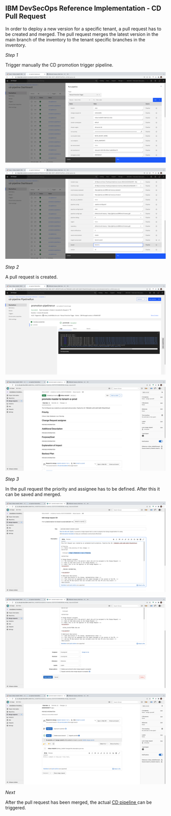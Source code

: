 ## IBM DevSecOps Reference Implementation - CD Pull Request

In order to deploy a new version for a specific tenant, a pull request has to be created and merged. The pull request merges the latest version in the main branch of the inventory to the tenant specific branches in the inventory.

*Step 1* 

Trigger manually the CD promotion trigger pipeline.

<kbd><img src="https://raw.githubusercontent.com/IBM/multi-tenancy-documentation/main/documentation/images/cicd-devsecops/cicd-3-cd-promotion/005.png" /></kbd>

<kbd><img src="https://raw.githubusercontent.com/IBM/multi-tenancy-documentation/main/documentation/images/cicd-devsecops/cicd-3-cd-promotion/006.png" /></kbd>

*Step 2* 

A pull request is created.

<kbd><img src="https://raw.githubusercontent.com/IBM/multi-tenancy-documentation/main/documentation/images/cicd-devsecops/cicd-3-cd-promotion/008.png" /></kbd>

<kbd><img src="https://raw.githubusercontent.com/IBM/multi-tenancy-documentation/main/documentation/images/cicd-devsecops/cicd-3-cd-promotion/009.png" /></kbd>

*Step 3* 

In the pull request the priority and assignee has to be defined. After this it can be saved and merged.

<kbd><img src="https://raw.githubusercontent.com/IBM/multi-tenancy-documentation/main/documentation/images/cicd-devsecops/cicd-3-cd-promotion/010.png" /></kbd>

<kbd><img src="https://raw.githubusercontent.com/IBM/multi-tenancy-documentation/main/documentation/images/cicd-devsecops/cicd-3-cd-promotion/012.png" /></kbd>

<kbd><img src="https://raw.githubusercontent.com/IBM/multi-tenancy-documentation/main/documentation/images/cicd-devsecops/cicd-3-cd-promotion/014.png" /></kbd>

*Next*

After the pull request has been merged, the actual [CD pipeline ](cd-pipeline.md) can be triggered.